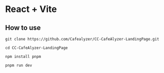 # React + Vite

## How to use
```
git clone https://github.com/Cafealyzer/CC-CafeAlyzer-LandingPage.git
```
```
cd CC-CafeAlyzer-LandingPage
```
```
npm install pnpm
```
```
pnpm run dev
```
